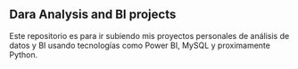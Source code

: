 ## Dara Analysis and BI projects

Este repositorio es para ir subiendo mis proyectos personales de análisis de datos y BI usando tecnologías como Power BI, MySQL y proximamente Python.
